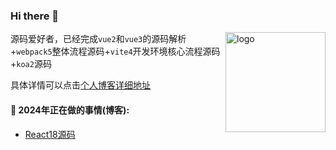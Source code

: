 ### Hi there 👋 
<img src="https://github-readme-stats.vercel.app/api?username=wbccb&show_icons=true" alt="logo" height="160" align="right" />


源码爱好者，已经完成`vue2`和`vue3`的源码解析+`webpack5`整体流程源码+`vite4`开发环境核心流程源码+`koa2`源码

具体详情可以点击[个人博客详细地址](https://github.com/wbccb/Frontend-Articles)



#### 🌱  2024年正在做的事情(博客): 

- [React18源码](https://github.com/facebook/react)



